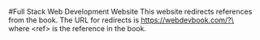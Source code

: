 #Full Stack Web Development Website
This website redirects references from the book.
The URL for redirects is https://webdevbook.com/?\<ref>\
where \<ref\> is the reference in the book.